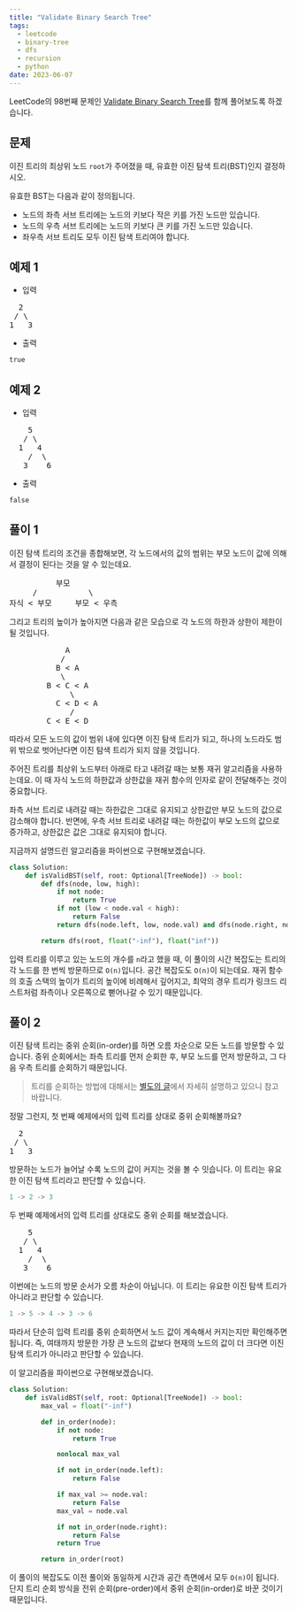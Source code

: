 ```yaml
---
title: "Validate Binary Search Tree"
tags:
  - leetcode
  - binary-tree
  - dfs
  - recursion
  - python
date: 2023-06-07
---
```


LeetCode의 98번째 문제인 [Validate Binary Search Tree](https://leetcode.com/problems/validate-binary-search-tree/)를 함께 풀어보도록 하겠습니다.

## 문제

이진 트리의 최상위 노드 `root`가 주어졌을 때, 유효한 이진 탐색 트리(BST)인지 결정하시오.

유효한 BST는 다음과 같이 정의됩니다.

- 노드의 좌측 서브 트리에는 노드의 키보다 작은 키를 가진 노드만 있습니다.
- 노드의 우측 서브 트리에는 노드의 키보다 큰 키를 가진 노드만 있습니다.
- 좌우측 서브 트리도 모두 이진 탐색 트리여야 합니다.

## 예제 1

- 입력

<pre>
  2
 / \
1   3
</pre>

- 출력

```py
true
```

## 예제 2

- 입력

<pre>
    5
   / \
  1   4
    /  \
   3    6
</pre>

- 출력

```py
false
```

## 풀이 1

이진 탐색 트리의 조건을 종합해보면, 각 노드에서의 값의 범위는 부모 노드이 값에 의해서 결정이 된다는 것을 알 수 있는데요.

<pre>
          부모
     /           \
자식 < 부모     부모 < 우측
</pre>

그리고 트리의 높이가 높아지면 다음과 같은 모습으로 각 노드의 하한과 상한이 제한이 될 것입니다.

<pre>
            A
           /
          B < A
           \
        B < C < A
             \
          C < D < A
             /
        C < E < D
</pre>

따라서 모든 노드의 값이 범위 내에 있다면 이진 탐색 트리가 되고, 하나의 노드라도 범위 밖으로 벗어난다면 이진 탐색 트리가 되지 않을 것입니다.

주어진 트리를 최상위 노드부터 아래로 타고 내려갈 때는 보통 재귀 알고리즘을 사용하는데요.
이 때 자식 노드의 하한값과 상한값을 재귀 함수의 인자로 같이 전달해주는 것이 중요합니다.

좌측 서브 트리로 내려갈 때는 하한값은 그대로 유지되고 상한값만 부모 노드의 값으로 감소해야 합니다.
반면에, 우측 서브 트리로 내려갈 때는 하한값이 부모 노드의 값으로 증가하고, 상한값은 값은 그대로 유지되야 합니다.

지금까지 설명드린 알고리즘을 파이썬으로 구현해보겠습니다.

```py
class Solution:
    def isValidBST(self, root: Optional[TreeNode]) -> bool:
        def dfs(node, low, high):
            if not node:
                return True
            if not (low < node.val < high):
                return False
            return dfs(node.left, low, node.val) and dfs(node.right, node.val, high)

        return dfs(root, float("-inf"), float("inf"))
```

입력 트리를 이루고 있는 노드의 개수를 `n`라고 했을 때, 이 풀이의 시간 복잡도는 트리의 각 노드를 한 번씩 방문하므로 `O(n)`입니다.
공간 복잡도도 `O(n)`이 되는데요.
재귀 함수의 호출 스택의 높이가 트리의 높이에 비례해서 깊어지고, 최악의 경우 트리가 링크드 리스트처럼 좌측이나 오른쪽으로 뻗어나갈 수 있기 때문입니다.

## 풀이 2

이진 탐색 트리는 중위 순회(in-order)를 하면 오름 차순으로 모든 노드를 방문할 수 있습니다.
중위 순회에서는 좌측 트리를 먼저 순회한 후, 부모 노드를 먼저 방문하고, 그 다음 우측 트리를 순회하기 때문입니다.

> 트리를 순회하는 방법에 대해서는 [별도의 글](/data-structures/binary-tree/)에서 자세히 설명하고 있으니 참고 바랍니다.

정말 그런지, 첫 번째 예제에서의 입력 트리를 상대로 중위 순회해볼까요?

<pre>
  2
 / \
1   3
</pre>

방문하는 노드가 늘어날 수록 노드의 값이 커지는 것을 볼 수 잇습니다.
이 트리는 유요한 이진 탐색 트리라고 판단할 수 있습니다.

```py
1 -> 2 -> 3
```

두 번째 예제에서의 입력 트리를 상대로도 중위 순회를 해보겠습니다.

<pre>
    5
   / \
  1   4
    /  \
   3    6
</pre>

이번에는 노드의 방문 순서가 오름 차순이 아닙니다.
이 트리는 유요한 이진 탐색 트리가 아니라고 판단할 수 있습니다.

```py
1 -> 5 -> 4 -> 3 -> 6
```

따라서 단순히 입력 트리를 중위 순회하면서 노드 값이 계속해서 커지는지만 확인해주면 됩니다.
즉, 여태까지 방문한 가장 큰 노드의 값보다 현재의 노드의 값이 더 크다면 이진 탐색 트리가 아니라고 판단할 수 있습니다.

이 알고리즘을 파이썬으로 구현해보겠습니다.

```py
class Solution:
    def isValidBST(self, root: Optional[TreeNode]) -> bool:
        max_val = float("-inf")

        def in_order(node):
            if not node:
                return True

            nonlocal max_val

            if not in_order(node.left):
                return False

            if max_val >= node.val:
                return False
            max_val = node.val

            if not in_order(node.right):
                return False
            return True

        return in_order(root)
```

이 풀이의 복잡도도 이전 풀이와 동일하게 시간과 공간 측면에서 모두 `O(n)`이 됩니다.
단지 트리 순회 방식을 전위 순회(pre-order)에서 중위 순회(in-order)로 바꾼 것이기 때문입니다.

